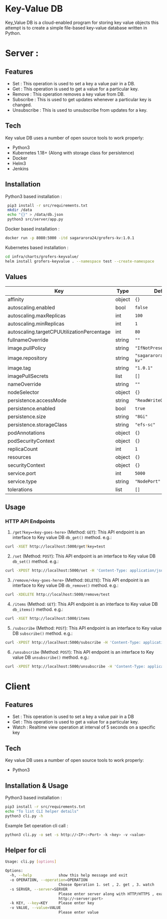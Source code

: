 # Key-Value DB

Key_Value DB  is a cloud-enabled program for storing key value objects this attempt is to create a simple file-based key-value database written in Python.


# Server :
## Features

- Set : This operation is used to set a key a value pair in a DB.
- Get : This operation is used to get a value for a particular key.
- Remove : This operation removes a key value from DB.
- Subscribe : This is used to get updates whenever a particular key is changed.
- Unsubscribe : This is used to unsubscribe from updates for a key.

## Tech

Key value DB uses a number of open source tools to work properly:

- Python3
- Kubernetes 1.18+ (Along with storage class for persistence)
- Docker
- Helm3
- Jenkins

## Installation

Python3 based installation :

```sh
 pip3 install -r src/requirements.txt
 mkdir /data
 echo "{}" > /data/db.json
 python3 src/server/app.py
```


Docker based installation : 

```sh
docker run -p 8080:5000 -itd sagararora24/grofers-kv:1.0.1
```


Kubernetes based installation :


```sh
cd infra/charts/grofers-keyvalue/
helm install grofers-keyvalue . --namespace test --create-namespace
```
## Values

| Key | Type | Default | Description |
|-----|------|---------|-------------|
| affinity | object | `{}` |  |
| autoscaling.enabled | bool | `false` |  |
| autoscaling.maxReplicas | int | `100` |  |
| autoscaling.minReplicas | int | `1` |  |
| autoscaling.targetCPUUtilizationPercentage | int | `80` |  |
| fullnameOverride | string | `""` |  |
| image.pullPolicy | string | `"IfNotPresent"` |  |
| image.repository | string | `"sagararora24/grofers-kv"` |  |
| image.tag | string | `"1.0.1"` |  |
| imagePullSecrets | list | `[]` |  |
| nameOverride | string | `""` |  |
| nodeSelector | object | `{}` |  |
| persistence.accessMode | string | `"ReadWriteOnce"` |  |
| persistence.enabled | bool | `true` |  |
| persistence.size | string | `"8Gi"` |  |
| persistence.storageClass | string | `"efs-sc"` |  |
| podAnnotations | object | `{}` |  |
| podSecurityContext | object | `{}` |  |
| replicaCount | int | `1` |  |
| resources | object | `{}` |  |
| securityContext | object | `{}` |  |
| service.port | int | `5000` |  |
| service.type | string | `"NodePort"` |  |
| tolerations | list | `[]` |  |



## Usage

### HTTP API Endpoints
1. `/get?key=<key-goes-here>` (Method: `GET`): This API endpoint is an interface to Key value DB `db_get()` method. e.g.:

```bash
curl -XGET http://localhost:5000/get?key=test
```
2. `/set` (Method: `POST`): This API endpoint is an interface to Key value DB `db_set()` method. e.g.:

```bash
curl -XPOST http://localhost:5000/set -H 'Content-Type: application/json' -d '{"key": "test", "value": "1234"}'
```
3. `/remove/<key-goes-here>` (Method: `DELETE`): This API endpoint is an interface to Key value DB `db_remove()` method. e.g.:

```bash
curl -XDELETE http://localhost:5000/remove/test
```
4. `/items` (Method: `GET`): This API endpoint is an interface to Key value DB `db_items()` method. e.g.:

```bash
curl -XGET http://localhost:5000/items
```

5. `/subscribe` (Method: `POST`): This API endpoint is an interface to Key value DB `subscribe()` method. e.g.:

```bash
curl -XPOST http://localhost:5000/subscribe -H 'Content-Type: application/json' -d '{"key": "test"}'
```
6. `/unsubscribe` (Method: `POST`): This API endpoint is an interface to Key value DB `unsubscribe()` method. e.g.:

```bash
curl -XPOST http://localhost:5000/unsubscribe -H 'Content-Type: application/json' -d '{"key": "test"}'
```

# Client

## Features

- Set : This operation is used to set a key a value pair in a DB
- Get : This operation is used to get a value for a particular key.
- Watch : Realtime view operation at interval of 5 seconds on a specific key

## Tech

Key value DB uses a number of open source tools to work properly:

- Python3

## Installation & Usage

Python3 based installation :

```sh
pip3 install -r src/requirements.txt
echo "To list CLI helper details"
python3 cli.py -h 
```

Example Set operation cli call :

```sh
python3 cli.py -o set -s http://<IP>:<Port> -k <key> -v <value>
```

## Helper for cli
```sh
Usage: cli.py [options]

Options:
  -h, --help            show this help message and exit
  -o OPERATION, --operation=OPERATION
                        Choose Operation 1. set , 2. get , 3. watch
  -s SERVER, --server=SERVER
                        Please enter server along with HTTP/HTTPS , example:
                        http://<server:port>
  -k KEY, --key=KEY     Please enter key
  -v VALUE, --value=VALUE
                        Please enter value
                        
```


